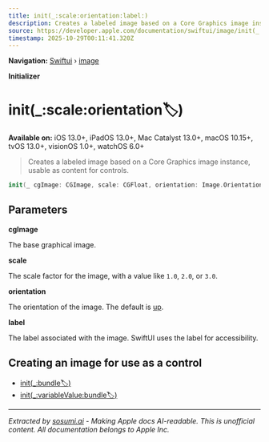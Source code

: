 ```yaml
---
title: init(_:scale:orientation:label:)
description: Creates a labeled image based on a Core Graphics image instance, usable as content for controls.
source: https://developer.apple.com/documentation/swiftui/image/init(_:scale:orientation:label:)
timestamp: 2025-10-29T00:11:41.320Z
---
```


**Navigation:** [Swiftui](/documentation/swiftui) › [image](/documentation/swiftui/image)

**Initializer**

# init(_:scale:orientation:label:)

**Available on:** iOS 13.0+, iPadOS 13.0+, Mac Catalyst 13.0+, macOS 10.15+, tvOS 13.0+, visionOS 1.0+, watchOS 6.0+

> Creates a labeled image based on a Core Graphics image instance, usable as content for controls.

```swift
init(_ cgImage: CGImage, scale: CGFloat, orientation: Image.Orientation = .up, label: Text)
```

## Parameters

**cgImage**

The base graphical image.



**scale**

The scale factor for the image, with a value like `1.0`, `2.0`, or `3.0`.



**orientation**

The orientation of the image. The default is [up](/documentation/swiftui/image/orientation/up).



**label**

The label associated with the image. SwiftUI uses the label for accessibility.



## Creating an image for use as a control

- [init(_:bundle:label:)](/documentation/swiftui/image/init(_:bundle:label:))
- [init(_:variableValue:bundle:label:)](/documentation/swiftui/image/init(_:variablevalue:bundle:label:))

---

*Extracted by [sosumi.ai](https://sosumi.ai) - Making Apple docs AI-readable.*
*This is unofficial content. All documentation belongs to Apple Inc.*
